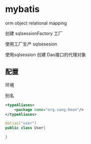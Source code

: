 # mybatis

orm object relational mapping



创建  sqlsessionFactory  工厂

使用工厂生产 sqlsesesion

使用sqlsession 创建 Dao接口的代理对象



## 配置

环境



别名 

```xml
<typeAliases>
    <package name="org.sang.bean"/>
</typeAliases>
```

```java
@alias("user")
public class User{

}
```







